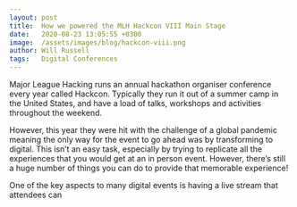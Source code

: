 ```yaml
---
layout: post
title:  How we powered the MLH Hackcon VIII Main Stage
date:   2020-08-23 13:05:55 +0300
image:  /assets/images/blog/hackcon-viii.png
author: Will Russell
tags:   Digital Conferences
---
```


Major League Hacking runs an annual hackathon organiser conference every year called Hackcon. Typically they run it out of a summer camp in the United States, and have a load of talks, workshops and activities throughout the weekend.

However, this year they were hit with the challenge of a global pandemic meaning the only way for the event to go ahead was by transforming to digital. This isn’t an easy task, especially by trying to replicate all the experiences that you would get at an in person event. However, there’s still a huge number of things you can do to provide that memorable experience!

One of the key aspects to many digital events is having a live stream that attendees can  
